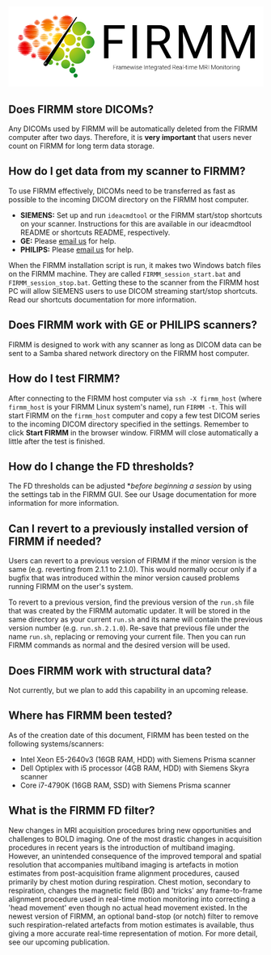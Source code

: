 ![Logo](img/FirmmLogo.png)

## Does FIRMM store DICOMs?

Any DICOMs used by FIRMM will be automatically deleted from the FIRMM computer after two days. Therefore, it is **very important** that users never count on FIRMM for long term data storage.

## How do I get data from my scanner to FIRMM?

To use FIRMM effectively, DICOMs need to be transferred as fast as possible to the incoming DICOM directory on the FIRMM host computer.

- **SIEMENS:** Set up and run `ideacmdtool` or the FIRMM start/stop shortcuts on your scanner.  Instructions for this are available in our ideacmdtool README or shortcuts README, respectively.
- **GE:** Please [email us](mailto:info@firmm.io) for help.
- **PHILIPS:** Please [email us](mailto:info@firmm.io) for help.

When the FIRMM installation script is run, it makes two Windows batch files on the FIRMM machine. They are called `FIRMM_session_start.bat` and `FIRMM_session_stop.bat`. Getting these to the scanner from the FIRMM host PC will allow SIEMENS users to use DICOM streaming start/stop shortcuts.  Read our shortcuts documentation for more information.

## Does FIRMM work with GE or PHILIPS scanners?

FIRMM is designed to work with any scanner as long as DICOM data can be sent to a Samba shared network directory on the FIRMM host computer.

## How do I test FIRMM?

After connecting to the FIRMM host computer via `ssh -X firmm_host` (where `firmm_host` is your FIRMM Linux system's name), run `FIRMM -t`. This will start FIRMM on the `firmm_host` computer and copy a few test DICOM series to the incoming DICOM directory specified in the settings. Remember to click **Start FIRMM** in the browser window.  FIRMM will close automatically a little after the test is finished.

## How do I change the FD thresholds?

The FD thresholds can be adjusted **before beginning a session* by using the settings tab in the FIRMM GUI. See our Usage documentation for more information for more information.

## Can I revert to a previously installed version of FIRMM if needed?

Users can revert to a previous version of FIRMM if the minor version is the same (e.g. reverting from 2.1.1 to 2.1.0). This would normally occur only if a bugfix that was introduced within the minor version caused problems running FIRMM on the user's system.

To revert to a previous version, find the previous version of the `run.sh` file that was created by the FIRMM automatic updater. It will be stored in the same directory as your current `run.sh` and its name will contain the previous version number (e.g. `run.sh.2.1.0`). Re-save that previous file under the name `run.sh`, replacing or removing your current file. Then you can run FIRMM commands as normal and the desired version will be used.

## Does FIRMM work with structural data?

Not currently, but we plan to add this capability in an upcoming release.

## Where has FIRMM been tested?

As of the creation date of this document, FIRMM has been tested on the following systems/scanners:

- Intel Xeon E5-2640v3 (16GB RAM, HDD) with Siemens Prisma scanner
- Dell Optiplex with i5 processor (4GB RAM, HDD) with Siemens Skyra scanner
- Core i7-4790K (16GB RAM, SSD) with Siemens Prisma scanner

## What is the FIRMM FD filter?

New changes in MRI acquisition procedures bring new opportunities and challenges to BOLD imaging. One of the most drastic changes in acquisition procedures in recent years is the introduction of multiband imaging. However, an unintended consequence of the improved temporal and spatial resolution that accompanies multiband imaging is artefacts in motion estimates from post-acquisition frame alignment procedures, caused primarily by chest motion during respiration. Chest motion, secondary to respiration, changes the magnetic field (B0) and 'tricks' any frame-to-frame alignment procedure used in real-time motion monitoring into correcting a 'head movement' even though no actual head movement existed. In the newest version of FIRMM, an optional band-stop (or notch) filter to remove such respiration-related artefacts from motion estimates is available, thus giving a more accurate real-time representation of motion. For more detail, see our upcoming publication.